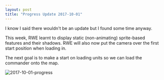 ```yaml
---
layout: post
title: "Progress Update 2017-10-01"
---
```


I know I said there wouldn't be an update but I found some time anyway.

This week, RWE learnt to display static (non-animating) sprite-based features and their shadows. RWE will also now put the camera over the first start position when loading in.

The next goal is to make a start on loading units so we can load the commander onto the map.

![2017-10-01-progress](/pics/progress-2017-10-01.png)
